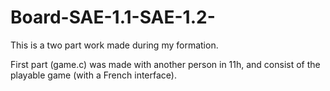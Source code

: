 # Board-SAE-1.1-SAE-1.2-

This is a two part work made during my formation.

First part (game.c) was made with another person in 11h, and consist of the playable game (with a French interface). 
